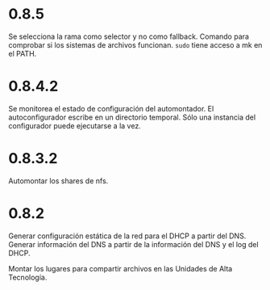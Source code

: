 0.8.5
=====

Se selecciona la rama como selector y no como fallback.
Comando para comprobar si los sistemas de archivos funcionan.
`sudo` tiene acceso a mk en el PATH.

0.8.4.2
=======

Se monitorea el estado de configuración del automontador.
El autoconfigurador escribe en un directorio temporal.
Sólo una instancia del configurador puede ejecutarse a la vez.

0.8.3.2
=======

Automontar los shares de nfs.


0.8.2
=====

Generar configuración estática de la red para el DHCP a partir del DNS.
Generar información del DNS a partir de la información del DNS y el log del DHCP.

Montar los lugares para compartir archivos en las Unidades de Alta Tecnología.
